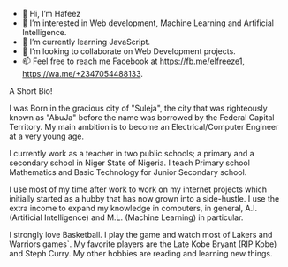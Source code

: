 - 👋 Hi, I’m Hafeez
- 👀 I’m interested in Web development, Machine Learning and Artificial Intelligence.
- 🌱 I’m currently learning JavaScript.
- 💞️ I’m looking to collaborate on Web Development projects.
- 📫 Feel free to reach me Facebook at https://fb.me/elfreeze1, https://wa.me/+2347054488133.


A Short Bio!

I was Born in the gracious city of "Suleja", the city that was righteously known as "AbuJa" before the name was borrowed by the Federal Capital Territory. My main ambition is to become an Electrical/Computer Engineer at a very young age.

I currently work as a teacher in two public schools; a primary and a secondary school in Niger State of Nigeria. I teach Primary school Mathematics and Basic Technology for Junior Secondary school.

I use most of my time after work to work on my internet projects which initially started as a hubby that has now grown into a side-hustle. I use the extra income to expand my knowledge in computers, in general, A.I. (Artificial Intelligence) and M.L. (Machine Learning) in particular.

I strongly love Basketball. I play the game and watch most of Lakers and Warriors games`. My favorite players are the Late Kobe Bryant (RIP Kobe) and Steph Curry. My other hobbies are reading and learning new things.

<!---
elfreeze/elfreeze is a ✨ special ✨ repository because its `README.md` (this file) appears on your GitHub profile.
You can click the Preview link to take a look at your changes.
--->
